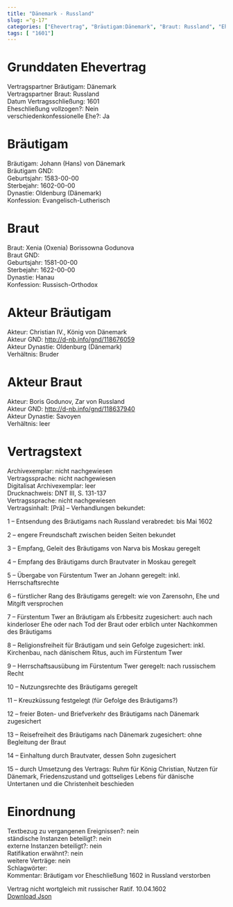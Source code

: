 ```yaml
---
title: "Dänemark - Russland"
slug: ="g-17"
categories: ["Ehevertrag", "Bräutigam:Dänemark", "Braut: Russland", "Eheschließung vollzogen?:Nein", "verschiedenkonfessionelle Ehe?:Ja", "Dynastie Bräutigam:Oldenburg (Dänemark)", "Akteur Bräutigam:Christian IV., König von Dänemark", "Akteur Braut:Boris Godunov, Zar von Russland", "Textbezug?:nein", "Ständisch?:nein", "Ratifikation?:nein", "Sonstiges?:nein", "Bräutigam:Dänemark", "Braut: Russland"]
tags: [ "1601"]
---
```

<!--more-->

# Grunddaten Ehevertrag

Vertragspartner Bräutigam: Dänemark<br>
Vertragspartner Braut: Russland<br>
Datum Vertragsschließung: 1601<br>
Eheschließung vollzogen?: Nein<br>
verschiedenkonfessionelle Ehe?: Ja<br>
# Bräutigam

Bräutigam: Johann (Hans) von Dänemark<br>
Bräutigam GND: <br>
Geburtsjahr: 1583-00-00<br>
Sterbejahr: 1602-00-00<br>
Dynastie: Oldenburg (Dänemark)<br>
Konfession: Evangelisch-Lutherisch<br>
# Braut

Braut: Xenia (Oxenia) Borissowna Godunova<br>
Braut GND: <br>
Geburtsjahr: 1581-00-00<br>
Sterbejahr: 1622-00-00<br>
Dynastie: Hanau<br>
Konfession: Russisch-Orthodox<br>
# Akteur Bräutigam

Akteur: Christian IV., König von Dänemark<br>
Akteur GND: http://d-nb.info/gnd/118676059<br>
Akteur Dynastie: Oldenburg (Dänemark)<br>
Verhältnis: Bruder<br>
# Akteur Braut

Akteur: Boris Godunov, Zar von Russland<br>
Akteur GND: http://d-nb.info/gnd/118637940<br>
Akteur Dynastie: Savoyen<br>
Verhältnis: leer<br>
# Vertragstext

Archivexemplar: nicht nachgewiesen<br>
Vertragssprache: nicht nachgewiesen<br>
Digitalisat Archivexemplar: leer<br>
Drucknachweis: DNT III, S. 131-137<br>
Vertragssprache: nicht nachgewiesen<br>
Vertragsinhalt: [Prä] – Verhandlungen bekundet:

1 – Entsendung des Bräutigams nach Russland verabredet: bis Mai 1602

2 – engere Freundschaft zwischen beiden Seiten bekundet

3 – Empfang, Geleit des Bräutigams von Narva bis Moskau geregelt

4 – Empfang des Bräutigams durch Brautvater in Moskau geregelt

5 – Übergabe von Fürstentum Twer an Johann geregelt: inkl. Herrschaftsrechte

6 – fürstlicher Rang des Bräutigams geregelt: wie von Zarensohn, Ehe und Mitgift versprochen

7 – Fürstentum Twer an Bräutigam als Erbbesitz zugesichert: auch nach kinderloser Ehe oder nach Tod der Braut oder erblich unter Nachkommen des Bräutigams

8 – Religionsfreiheit für Bräutigam und sein Gefolge zugesichert: inkl. Kirchenbau, nach dänischem Ritus, auch im Fürstentum Twer

9 – Herrschaftsausübung im Fürstentum Twer geregelt: nach russischem Recht

10 – Nutzungsrechte des Bräutigams geregelt

11 – Kreuzküssung festgelegt (für Gefolge des Bräutigams?)

12 – freier Boten- und Briefverkehr des Bräutigams nach Dänemark zugesichert

13 – Reisefreiheit des Bräutigams nach Dänemark zugesichert: ohne Begleitung der Braut

14 – Einhaltung durch Brautvater, dessen Sohn zugesichert

15 – durch Umsetzung des Vertrags: Ruhm für König Christian, Nutzen für Dänemark, Friedenszustand und gottseliges Lebens für dänische Untertanen und die Christenheit beschieden
<br>
# Einordnung

Textbezug zu vergangenen Ereignissen?: nein<br>
ständische Instanzen beteiligt?: nein<br>
externe Instanzen beteiligt?: nein<br>
Ratifikation erwähnt?: nein<br>
weitere Verträge: nein<br>
Schlagwörter: <br>
Kommentar: Bräutigam vor Eheschließung 1602 in Russland verstorben

Vertrag nicht wortgleich mit russischer Ratif. 10.04.1602<br>
[Download Json](/vertraege/vertrag-17.json)